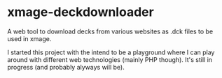 # xmage-deckdownloader
A web tool to download decks from various websites as .dck files to be used in xmage.

I started this project with the intend to be a playground where I can play around with different web technologies (mainly PHP though). It's still in progress (and probably alyways will be).
